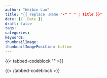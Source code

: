 ```yaml
---
author: "Weibin Luo"
title: "{{ replace .Name "-" " " | title }}"
date: {{ .Date }}
draft: false
tags:
categories:
keywords:
thumbnailImage:
thumbnailImagePosition: bottom
---
```


<!--more-->

{{< tabbed-codeblock "" >}}
<!-- tab java -->
<!-- endtab -->
{{< /tabbed-codeblock >}}
